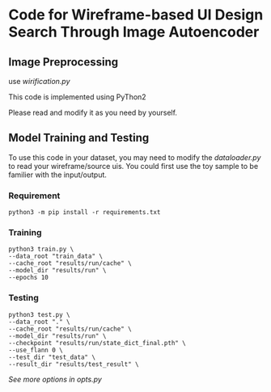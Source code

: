 # Code for Wireframe-based UI Design Search Through Image Autoencoder


## Image Preprocessing

use *wirification.py*

This code is implemented using PyThon2

Please read and modify it as you need by yourself.


## Model Training and Testing

To use this code in your dataset, you may need to modify the *dataloader.py* to read your wireframe/source uis. 
You could first use the toy sample to be familier with the input/output.

### Requirement
```
python3 -m pip install -r requirements.txt
```

### Training

```
python3 train.py \
--data_root "train_data" \
--cache_root "results/run/cache" \
--model_dir "results/run" \
--epochs 10

```


### Testing

```
python3 test.py \
--data_root "." \
--cache_root "results/run/cache" \
--model_dir "results/run" \
--checkpoint "results/run/state_dict_final.pth" \
--use_flann 0 \
--test_dir "test_data" \
--result_dir "results/test_result" \
```

*See more options in opts.py*


